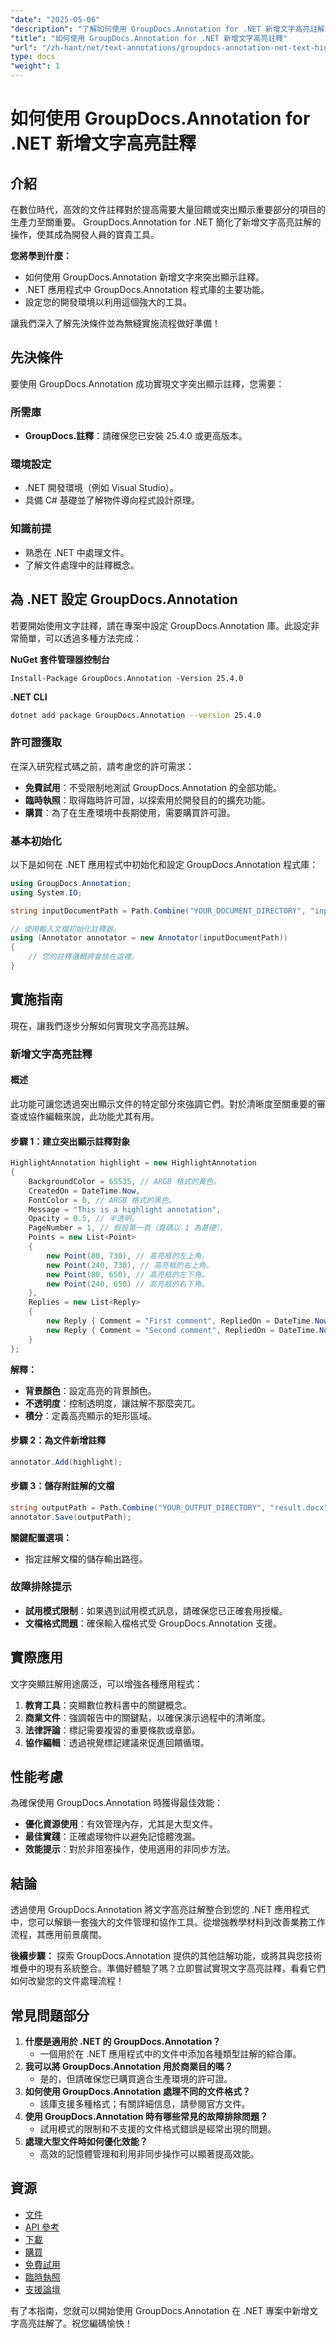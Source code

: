 ```yaml
---
"date": "2025-05-06"
"description": "了解如何使用 GroupDocs.Annotation for .NET 新增文字高亮註解。這份全面的指南將幫助您簡化文件協作並提高工作效率。"
"title": "如何使用 GroupDocs.Annotation for .NET 新增文字高亮註釋"
"url": "/zh-hant/net/text-annotations/groupdocs-annotation-net-text-highlight/"
type: docs
"weight": 1
---
```


# 如何使用 GroupDocs.Annotation for .NET 新增文字高亮註釋

## 介紹
在數位時代，高效的文件註釋對於提高需要大量回饋或突出顯示重要部分的項目的生產力至關重要。 GroupDocs.Annotation for .NET 簡化了新增文字高亮註解的操作，使其成為開發人員的寶貴工具。

**您將學到什麼：**
- 如何使用 GroupDocs.Annotation 新增文字來突出顯示註釋。
- .NET 應用程式中 GroupDocs.Annotation 程式庫的主要功能。
- 設定您的開發環境以利用這個強大的工具。

讓我們深入了解先決條件並為無縫實施流程做好準備！

## 先決條件
要使用 GroupDocs.Annotation 成功實現文字突出顯示註釋，您需要：

### 所需庫
- **GroupDocs.註釋**：請確保您已安裝 25.4.0 或更高版本。

### 環境設定
- .NET 開發環境（例如 Visual Studio）。
- 具備 C# 基礎並了解物件導向程式設計原理。

### 知識前提
- 熟悉在 .NET 中處理文件。
- 了解文件處理中的註釋概念。

## 為 .NET 設定 GroupDocs.Annotation
若要開始使用文字註釋，請在專案中設定 GroupDocs.Annotation 庫。此設定非常簡單，可以透過多種方法完成：

**NuGet 套件管理器控制台**
```shell
Install-Package GroupDocs.Annotation -Version 25.4.0
```

**.NET CLI**
```bash
dotnet add package GroupDocs.Annotation --version 25.4.0
```

### 許可證獲取
在深入研究程式碼之前，請考慮您的許可需求：
- **免費試用**：不受限制地測試 GroupDocs.Annotation 的全部功能。
- **臨時執照**：取得臨時許可證，以探索用於開發目的的擴充功能。
- **購買**：為了在生產環境中長期使用，需要購買許可證。

### 基本初始化
以下是如何在 .NET 應用程式中初始化和設定 GroupDocs.Annotation 程式庫：
```csharp
using GroupDocs.Annotation;
using System.IO;

string inputDocumentPath = Path.Combine("YOUR_DOCUMENT_DIRECTORY", "input.docx");

// 使用輸入文檔初始化註釋器。
using (Annotator annotator = new Annotator(inputDocumentPath))
{
    // 您的註釋邏輯將會放在這裡。
}
```

## 實施指南
現在，讓我們逐步分解如何實現文字高亮註解。

### 新增文字高亮註釋
#### 概述
此功能可讓您透過突出顯示文件的特定部分來強調它們。對於清晰度至關重要的審查或協作編輯來說，此功能尤其有用。

#### 步驟 1：建立突出顯示註釋對象
```csharp
HighlightAnnotation highlight = new HighlightAnnotation
{
    BackgroundColor = 65535, // ARGB 格式的黃色。
    CreatedOn = DateTime.Now,
    FontColor = 0, // ARGB 格式的黑色。
    Message = "This is a highlight annotation",
    Opacity = 0.5, // 半透明。
    PageNumber = 1, // 假設第一頁（頁碼以 1 為基礎）。
    Points = new List<Point>
    {
        new Point(80, 730), // 高亮框的左上角。
        new Point(240, 730), // 高亮框的右上角。
        new Point(80, 650), // 高亮框的左下角。
        new Point(240, 650) // 高亮框的右下角。
    },
    Replies = new List<Reply>
    {
        new Reply { Comment = "First comment", RepliedOn = DateTime.Now },
        new Reply { Comment = "Second comment", RepliedOn = DateTime.Now }
    }
};
```
**解釋：**
- **背景顏色**：設定高亮的背景顏色。
- **不透明度**：控制透明度，讓註解不那麼突兀。
- **積分**：定義高亮顯示的矩形區域。

#### 步驟 2：為文件新增註釋
```csharp
annotator.Add(highlight);
```

#### 步驟 3：儲存附註解的文檔
```csharp
string outputPath = Path.Combine("YOUR_OUTPUT_DIRECTORY", "result.docx");
annotator.Save(outputPath);
```
**關鍵配置選項：**
- 指定註解文檔的儲存輸出路徑。

### 故障排除提示
- **試用模式限制**：如果遇到試用模式訊息，請確保您已正確套用授權。
- **文檔格式問題**：確保輸入檔格式受 GroupDocs.Annotation 支援。

## 實際應用
文字突顯註解用途廣泛，可以增強各種應用程式：
1. **教育工具**：突顯數位教科書中的關鍵概念。
2. **商業文件**：強調報告中的關鍵點，以確保演示過程中的清晰度。
3. **法律評論**：標記需要複習的重要條款或章節。
4. **協作編輯**：透過視覺標記建議來促進回饋循環。

## 性能考慮
為確保使用 GroupDocs.Annotation 時獲得最佳效能：
- **優化資源使用**：有效管理內存，尤其是大型文件。
- **最佳實踐**：正確處理物件以避免記憶體洩漏。
- **效能提示**：對於非阻塞操作，使用適用的非同步方法。

## 結論
透過使用 GroupDocs.Annotation 將文字高亮註解整合到您的 .NET 應用程式中，您可以解鎖一套強大的文件管理和協作工具。從增強教學材料到改善業務工作流程，其應用前景廣闊。

**後續步驟：**
探索 GroupDocs.Annotation 提供的其他註解功能，或將其與您技術堆疊中的現有系統整合。準備好體驗了嗎？立即嘗試實現文字高亮註釋，看看它們如何改變您的文件處理流程！

## 常見問題部分
1. **什麼是適用於 .NET 的 GroupDocs.Annotation？**
   - 一個用於在 .NET 應用程式中的文件中添加各種類型註解的綜合庫。
2. **我可以將 GroupDocs.Annotation 用於商業目的嗎？**
   - 是的，但請確保您已購買適合生產環境的許可證。
3. **如何使用 GroupDocs.Annotation 處理不同的文件格式？**
   - 該庫支援多種格式；有關詳細信息，請參閱官方文件。
4. **使用 GroupDocs.Annotation 時有哪些常見的故障排除問題？**
   - 試用模式的限制和不支援的文件格式錯誤是經常出現的問題。
5. **處理大型文件時如何優化效能？**
   - 高效的記憶體管理和利用非同步操作可以顯著提高效能。

## 資源
- [文件](https://docs.groupdocs.com/annotation/net/)
- [API 參考](https://reference.groupdocs.com/annotation/net/)
- [下載](https://releases.groupdocs.com/annotation/net/)
- [購買](https://purchase.groupdocs.com/buy)
- [免費試用](https://releases.groupdocs.com/annotation/net/)
- [臨時執照](https://purchase.groupdocs.com/temporary-license/)
- [支援論壇](https://forum.groupdocs.com/c/annotation/) 

有了本指南，您就可以開始使用 GroupDocs.Annotation 在 .NET 專案中新增文字高亮註解了。祝您編碼愉快！